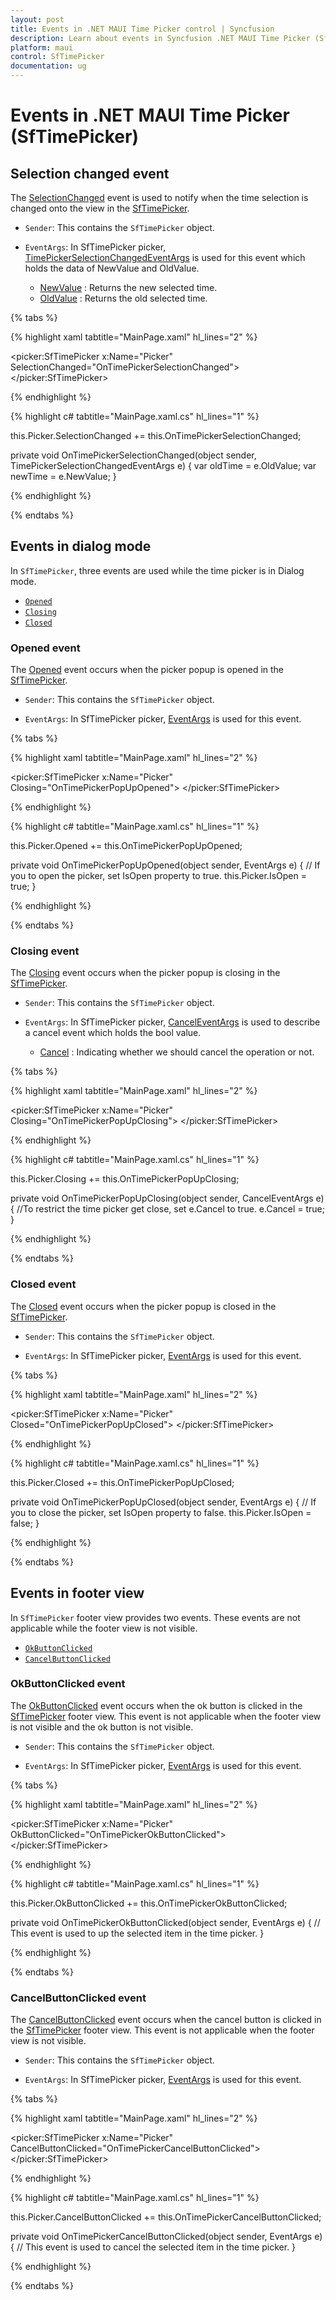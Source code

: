 ```yaml
---
layout: post
title: Events in .NET MAUI Time Picker control | Syncfusion
description: Learn about events in Syncfusion .NET MAUI Time Picker (SfTimePicker) control and its basic features.
platform: maui
control: SfTimePicker
documentation: ug
---
```


# Events in .NET MAUI Time Picker (SfTimePicker)

## Selection changed event

The [SelectionChanged]() event is used to notify when the time selection is changed onto the view in the [SfTimePicker]().

* `Sender`: This contains the `SfTimePicker` object.

* `EventArgs`: In SfTimePicker picker, [TimePickerSelectionChangedEventArgs]() is used for this event which holds the data of NewValue and OldValue.

    * [NewValue]() : Returns the new selected time.
    * [OldValue]() : Returns the old selected time.


{% tabs %}

{% highlight xaml tabtitle="MainPage.xaml" hl_lines="2" %}

<picker:SfTimePicker x:Name="Picker"
                         SelectionChanged="OnTimePickerSelectionChanged">
</picker:SfTimePicker>

{% endhighlight %}

{% highlight c# tabtitle="MainPage.xaml.cs" hl_lines="1" %}

this.Picker.SelectionChanged += this.OnTimePickerSelectionChanged;

private void OnTimePickerSelectionChanged(object sender, TimePickerSelectionChangedEventArgs e)
{
    var oldTime = e.OldValue;
    var newTime = e.NewValue;
}

{% endhighlight %}

{% endtabs %}

## Events in dialog mode

In `SfTimePicker`, three events are used while the time picker is in Dialog mode.

 * [`Opened`]()
 * [`Closing`]()
 * [`Closed`]()

### Opened event

The [Opened]() event occurs when the picker popup is opened in the [SfTimePicker]().

* `Sender`: This contains the `SfTimePicker` object.

* `EventArgs`: In SfTimePicker picker, [EventArgs]() is used for this event.

{% tabs %}

{% highlight xaml tabtitle="MainPage.xaml" hl_lines="2" %}

<picker:SfTimePicker x:Name="Picker"
                         Closing="OnTimePickerPopUpOpened">
</picker:SfTimePicker>

{% endhighlight %}

{% highlight c# tabtitle="MainPage.xaml.cs" hl_lines="1" %}

this.Picker.Opened += this.OnTimePickerPopUpOpened;

private void OnTimePickerPopUpOpened(object sender, EventArgs e)
{
    // If you to open the picker, set IsOpen property to true.
    this.Picker.IsOpen = true;
}

{% endhighlight %}

{% endtabs %}

### Closing event

The [Closing]() event occurs when the picker popup is closing in the [SfTimePicker]().

* `Sender`: This contains the `SfTimePicker` object.

* `EventArgs`: In SfTimePicker picker, [CancelEventArgs]() is used to describe a cancel event which holds the bool value.

    * [Cancel]() : Indicating whether we should cancel the operation or not.

{% tabs %}

{% highlight xaml tabtitle="MainPage.xaml" hl_lines="2" %}

<picker:SfTimePicker x:Name="Picker"
                         Closing="OnTimePickerPopUpClosing">
</picker:SfTimePicker>

{% endhighlight %}

{% highlight c# tabtitle="MainPage.xaml.cs" hl_lines="1" %}

this.Picker.Closing += this.OnTimePickerPopUpClosing;

private void OnTimePickerPopUpClosing(object sender, CancelEventArgs e)
{
    //To restrict the  time picker get close, set e.Cancel to true.
    e.Cancel = true;
}

{% endhighlight %}

{% endtabs %}

### Closed event

The [Closed]() event occurs when the picker popup is closed in the [SfTimePicker]().

* `Sender`: This contains the `SfTimePicker` object.

* `EventArgs`: In SfTimePicker picker, [EventArgs]() is used for this event.

{% tabs %}

{% highlight xaml tabtitle="MainPage.xaml" hl_lines="2" %}

<picker:SfTimePicker x:Name="Picker"
                         Closed="OnTimePickerPopUpClosed">
</picker:SfTimePicker>

{% endhighlight %}

{% highlight c# tabtitle="MainPage.xaml.cs" hl_lines="1" %}

this.Picker.Closed += this.OnTimePickerPopUpClosed;

private void OnTimePickerPopUpClosed(object sender, EventArgs e)
{
    // If you to close the picker, set IsOpen property to false.
    this.Picker.IsOpen = false;
}

{% endhighlight %}

{% endtabs %}

## Events in footer view

In `SfTimePicker` footer view provides two events. These events are not applicable while the footer view is not visible.

 * [`OkButtonClicked`]()
 * [`CancelButtonClicked`]()

### OkButtonClicked event

 The [OkButtonClicked]() event occurs when the ok button is clicked in the [SfTimePicker]() footer view. This event is not applicable when the footer view is not visible and the ok button is not visible.

* `Sender`: This contains the `SfTimePicker` object.

* `EventArgs`: In SfTimePicker picker, [EventArgs]() is used for this event.

{% tabs %}

{% highlight xaml tabtitle="MainPage.xaml" hl_lines="2" %}

<picker:SfTimePicker x:Name="Picker"
                         OkButtonClicked="OnTimePickerOkButtonClicked">
</picker:SfTimePicker>

{% endhighlight %}

{% highlight c# tabtitle="MainPage.xaml.cs" hl_lines="1" %}

this.Picker.OkButtonClicked += this.OnTimePickerOkButtonClicked;

private void OnTimePickerOkButtonClicked(object sender, EventArgs e)
{
    // This event is used to up the selected item in the  time picker.
}

{% endhighlight %}

{% endtabs %}

### CancelButtonClicked event

 The [CancelButtonClicked]() event occurs when the cancel button is clicked in the [SfTimePicker]() footer view. This event is not applicable when the footer view is not visible.

* `Sender`: This contains the `SfTimePicker` object.

* `EventArgs`: In SfTimePicker picker, [EventArgs]() is used for this event.

{% tabs %}

{% highlight xaml tabtitle="MainPage.xaml" hl_lines="2" %}

<picker:SfTimePicker x:Name="Picker"
                         CancelButtonClicked="OnTimePickerCancelButtonClicked">
</picker:SfTimePicker>

{% endhighlight %}

{% highlight c# tabtitle="MainPage.xaml.cs" hl_lines="1" %}

this.Picker.CancelButtonClicked += this.OnTimePickerCancelButtonClicked;

private void OnTimePickerCancelButtonClicked(object sender, EventArgs e)
{
    // This event is used to cancel the selected item in the  time picker.
}

{% endhighlight %}

{% endtabs %}